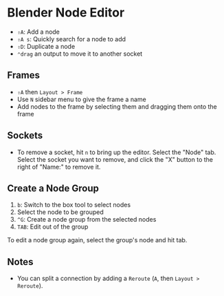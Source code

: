 # Blender Node Editor

- `⇧A`: Add a node
- `⇧A s`: Quickly search for a node to add
- `⇧D`: Duplicate a node
- `⌃drag` an output to move it to another socket

## Frames

- `⇧A` then `Layout > Frame`
- Use `N` sidebar menu to give the frame a name
- Add nodes to the frame by selecting them and dragging them onto the frame

## Sockets

- To remove a socket, hit `n` to bring up the editor. Select the "Node" tab. Select the socket you want to remove, and click the "X" button to the right of "Name:" to remove it.

## Create a Node Group

1. `b`: Switch to the box tool to select nodes
2. Select the node to be grouped
3. `^G`: Create a node group from the selected nodes
4. `TAB`: Edit out of the group

To edit a node group again, select the group's node and hit tab.

## Notes

- You can split a connection by adding a `Reroute` (`A`, then `Layout > Reroute`).